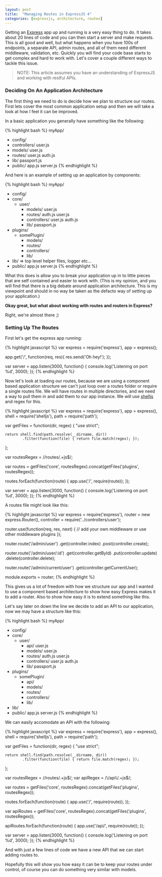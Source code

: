 ```yaml
---
layout: post
title:  "Managing Routes in ExpressJS 4"
categories: [expressjs, architecture, routes]
---
```


Getting an [Express](http://expressjs.com/) app up and running is a very easy thing to do. It takes about 20 lines of code and you can then start a server and make requests. This is all good and well, but what happens when you have 100s of endpoints, a separate API, admin routes, and all of them need different middleware, validation, etc. Quickly you will find your code base starts to get complex and hard to work with. Let's cover a couple different ways to tackle this issue.

> NOTE: This article assumes you have an understanding of ExpressJS and working with restful APIs.


### Deciding On An Application Architecture

The first thing we need to do is decide how we plan to structure our routes. First lets cover the most common application setup and then we will take a look at how I feel it can be improved.

In a basic application you generally have something like the following:

{% highlight bash %}
myApp/
- config/
- controllers/
    user.js
- models/
    user.js
- routes/
    user.js
    auth.js
- lib/
    passport.js
- public/
app.js
server.js
{% endhighlight %}


And here is an example of setting up an application by components:

{% highlight bash %}
myApp/
- config/
- core/
  - user/
    - models/
        user.js
    - routes/
        auth.js
        user.js
    - controllers/
        user.js
        auth.js
    - lib/
        passport.js
- plugins/
  - somePlugin/
    - models/
    - routes/
    - controllers/
    - lib/
- lib/ => top level helper files, logger etc...
- public/
app.js
server.js
{% endhighlight %}

What this does is allow you to break your application up in to little pieces that are self contained and easier to work with. (This is my opinion, and you will find that there is a big debate around application architecture. This is my viewpoint and should in no way be taken as the defacto way of setting up your application.)


**Okay great, but what about working with routes and routers in Express?**

Right, we're almost there ;)

### Setting Up The Routes

First let's get the express app running:

{% highlight javascript %}
var express = require('express'),
    app = express();

app.get('/', function(req, res){
  res.send('Oh hey!');
});

var server = app.listen(3000, function() {
    console.log('Listening on port %d', 3000);
});
{% endhighlight %}

Now let's look at loading our routes, because we are using a component based application structure we can't just loop over a routes folder or require a single routes file. We will have routes in multiple directories, and we need a way to pull them in and add them to our app instance. We will use [shelljs](https://github.com/arturadib/shelljs) and regex for this.

{% highlight javascript %}
var express = require('express'),
    app = express(),
    shell = require('shelljs'),
    path = require('path');

var getFiles = function(dir, regex) {
    "use strict";

    return shell.find(path.resolve(__dirname, dir))
            .filter(function(file) { return file.match(regex); });
};

var routesRegex = /\/routes\/.+js$/;

var routes = getFiles('core', routesRegex).concat(getFiles('plugins', routesRegex));

routes.forEach(function(route) {
   app.use('/', require(route));
});

var server = app.listen(3000, function() {
    console.log('Listening on port %d', 3000);
});
{% endhighlight %}

A routes file might look like this:

{% highlight javascript %}
var express = require('express'),
    router = new express.Router(),
    controller = require('../controllers/user');

router.use(function(req, res, next) {
   // add your own middleware or use other middleware plugins
});

router.route('/admin/user')
    .get(controller.index)
    .post(controller.create);

router.route('/admin/user/:id')
    .get(controller.getById)
    .put(controller.update)
    .delete(controller.delete);

router.route('/admin/current/user')
    .get(controller.getCurrentUser);

module.exports = router;
{% endhighlight %}

This gives us a lot of freedom with how we structure our app and I wanted to use a component based architecture to show how easy Express makes it to add a router. Also to show how easy it is to extend something like this.

Let's say later on down the line we decide to add an API to our application, now we may have a structure like this:

{% highlight bash %}
myApp/
- config/
- core/
  - user/
    - api/
        user.js
    - models/
        user.js
    - routes/
        auth.js
        user.js
    - controllers/
        user.js
        auth.js
    - lib/
        passport.js
- plugins/
  - somePlugin/
    - api/
    - models/
    - routes/
    - controllers/
    - lib/
- lib/
- public/
app.js
server.js
{% endhighlight %}

We can easily accomodate an API with the following:

{% highlight javascript %}
var express = require('express'),
    app = express(),
    shell = require('shelljs'),
    path = require('path');

var getFiles = function(dir, regex) {
    "use strict";

    return shell.find(path.resolve(__dirname, dir))
            .filter(function(file) { return file.match(regex); });
};

var routesRegex = /\/routes\/.+js$/;
var apiRegex = /\/api\/.+js$/;

var routes = getFiles('core', routesRegex).concat(getFiles('plugins', routesRegex));

routes.forEach(function(route) {
   app.use('/', require(route));
});

var apiRoutes = getFiles('core', routesRegex).concat(getFiles('plugins', routesRegex));

apiRoutes.forEach(function(route) {
   app.use('/api/', require(route));
});

var server = app.listen(3000, function() {
    console.log('Listening on port %d', 3000);
});
{% endhighlight %}

And with just a few lines of code we have a new API that we can start adding routes to.

Hopefully this will show you how easy it can be to keep your routes under control, of course you can do something very similar with models.

